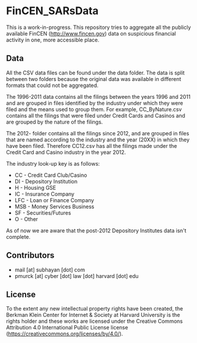 # FinCEN_SARsData

This is a work-in-progress. This repository tries to aggregate all the publicly available FinCEN (http://www.fincen.gov) data on suspicious financial activity in one, more accessible place.

## Data

All the CSV data files can be found under the data folder. The data is split between two folders because the original data was available in different formats that could not be aggregated.

The 1996-2011 data contains all the filings between the years 1996 and 2011 and are grouped in files identified by the industry under which they were filed and the means used to group them. For example, CC_ByNature.csv contains all the filings that were filed under Credit Cards and Casinos and are grouped by the nature of the filings. 

The 2012- folder contains all the filings since 2012, and are grouped in files that are named according to the industry and the year (20XX) in which they have been filed. Therefore CC12.csv has all the filings made under the Credit Card and Casino industry in the year 2012.

The industry look-up key is as follows:

 - CC - Credit Card Club/Casino
 - DI - Depository Institution
 - H - Housing GSE
 - IC - Insurance Company
 - LFC - Loan or Finance Company
 - MSB - Money Services Business
 - SF - Securities/Futures
 - O -  Other

As of now we are aware that the post-2012 Depository Institutes data isn't complete.

## Contributors

 - mail [at] subhayan [dot] com
 - pmurck [at] cyber [dot] law [dot] harvard [dot] edu

## License

To the extent any new intellectual property rights have been created, the Berkman Klein Center for Internet & Society at Harvard University is the rights holder and these works are licensed under the Creative Commons Attribution 4.0 International Public License license (https://creativecommons.org/licenses/by/4.0/).
